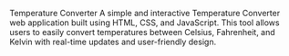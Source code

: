 Temperature Converter
A simple and interactive Temperature Converter web application built using HTML, CSS, and JavaScript. This tool allows users to easily convert temperatures between Celsius, Fahrenheit, and Kelvin with real-time updates and user-friendly design.

